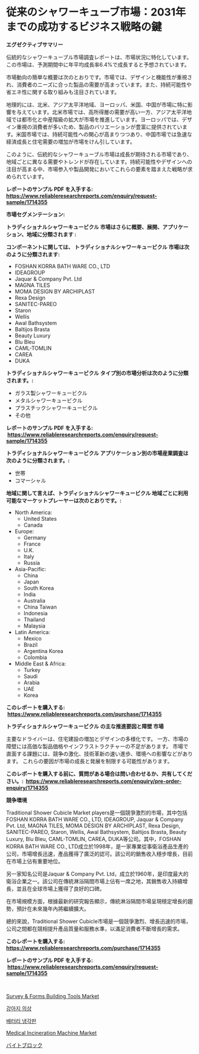 <p><h1>従来のシャワーキューブ市場：2031年までの成功するビジネス戦略の鍵</h1></p><p><strong>エグゼクティブサマリー</strong></p>
<p><p>伝統的なシャワーキューブル市場調査レポートは、市場状況に特化しています。この市場は、予測期間中に年平均成長率6.4%で成長すると予想されています。</p><p>市場動向の簡単な概要は次のとおりです。市場では、デザインと機能性が重視され、消費者のニーズに合った製品の需要が高まっています。また、持続可能性や省エネ性に関する取り組みも注目されています。</p><p>地理的には、北米、アジア太平洋地域、ヨーロッパ、米国、中国が市場に特に影響を与えています。北米市場では、高所得層の需要が高い一方、アジア太平洋地域では都市化と中産階級の拡大が市場を推進しています。ヨーロッパでは、デザイン重視の消費者が多いため、製品のバリエーションが豊富に提供されています。米国市場では、持続可能性への関心が高まりつつあり、中国市場では急速な経済成長と住宅需要の増加が市場をけん引しています。</p><p>このように、伝統的なシャワーキューブル市場は成長が期待される市場であり、地域ごとに異なる需要やトレンドが存在しています。持続可能性やデザインへの注目が高まる中、市場参入や製品開発においてこれらの要素を踏まえた戦略が求められています。</p></p>
<p><strong>レポートのサンプル PDF を入手する: <a href="https://www.reliableresearchreports.com/enquiry/request-sample/1714355">https://www.reliableresearchreports.com/enquiry/request-sample/1714355</a></strong></p>
<p><strong>市場セグメンテーション:</strong></p>
<p><strong> トラディショナルシャワーキュービクル 市場はさらに概要、展開、アプリケーション、地域に分類されます :</strong></p>
<p><strong>コンポーネントに関しては、 トラディショナルシャワーキュービクル 市場は次のように分類されます: &nbsp;</strong></p>
<p><ul><li>FOSHAN KORRA BATH WARE CO., LTD</li><li>IDEAGROUP</li><li>Jaquar & Company Pvt. Ltd</li><li>MAGNA TILES</li><li>MOMA DESIGN BY ARCHIPLAST</li><li>Rexa Design</li><li>SANITEC-PAREO</li><li>Staron</li><li>Wellis</li><li>Awal Bathsystem</li><li>Baltijos Brasta</li><li>Beauty Luxury</li><li>Blu Bleu</li><li>CAML-TOMLIN</li><li>CAREA</li><li>DUKA</li></ul></p>
<p><strong> トラディショナルシャワーキュービクル タイプ別の市場分析は次のように分類されます。:</strong></p>
<p><ul><li>ガラス製シャワーキュービクル</li><li>メタルシャワーキュービクル</li><li>プラスチックシャワーキュービクル</li><li>その他</li></ul></p>
<p><strong>レポートのサンプル PDF を入手する: &nbsp;<a href="https://www.reliableresearchreports.com/enquiry/request-sample/1714355">https://www.reliableresearchreports.com/enquiry/request-sample/1714355</a></strong></p>
<p><strong> トラディショナルシャワーキュービクル アプリケーション別の市場産業調査は次のように分類されます。:</strong></p>
<p><ul><li>世帯</li><li>コマーシャル</li></ul></p>
<p><strong>地域に関して言えば、トラディショナルシャワーキュービクル 地域ごとに利用可能なマーケットプレーヤーは次のとおりです。:</strong></p>
<p><ul>
    <li>
        North America:
        <ul>
            <li>United States</li>
            <li>Canada</li>
        </ul>
    </li>
    <li>
        Europe:
        <ul>
            <li>Germany</li>
            <li>France</li>
            <li>U.K.</li>
            <li>Italy</li>
            <li>Russia</li>
        </ul>
    </li>
    <li>
        Asia-Pacific:
        <ul>
            <li>China</li>
            <li>Japan</li>
            <li>South Korea</li>
            <li>India</li>
            <li>Australia</li>
            <li>China Taiwan</li>
            <li>Indonesia</li>
            <li>Thailand</li>
            <li>Malaysia</li>
        </ul>
    </li>
    <li>
        Latin America:
        <ul>
            <li>Mexico</li>
            <li>Brazil</li>
            <li>Argentina Korea</li>
            <li>Colombia</li>
        </ul>
    </li>
    <li>
        Middle East & Africa:
        <ul>
            <li>Turkey</li>
            <li>Saudi</li>
            <li>Arabia</li>
            <li>UAE</li>
            <li>Korea</li>
        </ul>
    </li>
    </ul></p>
<p><strong>このレポートを購入する: &nbsp;<a href="https://www.reliableresearchreports.com/purchase/1714355">https://www.reliableresearchreports.com/purchase/1714355</a></strong></p>
<p><strong>トラディショナルシャワーキュービクル の主な推進要因と障壁 市場</strong></p>
<p><p>主要なドライバーは、住宅建設の増加とデザインの多様化です。 一方、市場の障壁には高価な製品価格やインフラストラクチャーの不足があります。 市場で直面する課題には、競争の激化、技術革新の速い進歩、環境への影響などがあります。 これらの要因が市場の成長と発展を制限する可能性があります。</p></p>
<p><strong>このレポートを購入する前に、質問がある場合は問い合わせるか、共有してください。:&nbsp; <a href="https://www.reliableresearchreports.com/enquiry/pre-order-enquiry/1714355">https://www.reliableresearchreports.com/enquiry/pre-order-enquiry/1714355</a></strong></p>
<p><strong>競争環境</strong></p>
<p><p>Traditional Shower Cubicle Market players是一個競爭激烈的市場，其中包括FOSHAN KORRA BATH WARE CO., LTD, IDEAGROUP, Jaquar & Company Pvt. Ltd, MAGNA TILES, MOMA DESIGN BY ARCHIPLAST, Rexa Design, SANITEC-PAREO, Staron, Wellis, Awal Bathsystem, Baltijos Brasta, Beauty Luxury, Blu Bleu, CAML-TOMLIN, CAREA, DUKA等公司。其中，FOSHAN KORRA BATH WARE CO., LTD成立於1998年，是一家專業從事衛浴產品生產的公司，市場增長迅速，產品獲得了廣泛的認可。該公司的銷售收入穩步增長，目前在市場上佔有重要地位。</p><p>另一家知名公司是Jaquar & Company Pvt. Ltd，成立於1960年，是印度最大的衛浴企業之一。該公司在傳統淋浴隔間市場上佔有一席之地，其銷售收入持續增長，並且在全球市場上獲得了良好的口碑。</p><p>在市場規模方面，根據最新的研究報告顯示，傳統淋浴隔間市場呈現穩定增長的趨勢，預計在未來幾年內將繼續擴大。</p><p>總的來說，Traditional Shower Cubicle市場是一個競爭激烈、增長迅速的市場，公司之間都在競相提升產品質量和服務水準，以滿足消費者不斷增長的需求。</p></p>
<p><strong>このレポートを購入する: &nbsp; <a href="https://www.reliableresearchreports.com/purchase/1714355">https://www.reliableresearchreports.com/purchase/1714355</a></strong></p>
<p><strong>レポートのサンプル PDF を入手する: &nbsp;<a href="https://www.reliableresearchreports.com/enquiry/request-sample/1714355">https://www.reliableresearchreports.com/enquiry/request-sample/1714355</a></strong><strong></strong></p>
<p>&nbsp;</p>
<p><p><a href="https://cautious-neon-760.notion.site/Survey-Forms-Building-Tools-Market-Research-Report-Forecasted-for-Period-from-2024-2031-by-Mark-a602be59bc224ebcb9e77f4e0141e514">Survey & Forms Building Tools Market</a></p><p><a href="https://medium.com/@derrickmafrks96745/%EA%B0%9C-%EC%9D%98%EC%83%81-%EC%8B%9C%EC%9E%A5-%EC%8B%9C%EC%9E%A5-cagr-%EC%8B%9C%EC%9E%A5-%EB%8F%99%ED%96%A5-%EB%B0%8F-%EC%84%B1%EC%9E%A5-%EC%A0%84%EB%9E%B5%EC%97%90-%EB%8C%80%ED%95%9C-%ED%86%B5%EC%B0%B0%EB%A0%A5-9284d931d958">강아지 의상</a></p><p><a href="https://medium.com/@cierrahayes645/%EB%B0%B0%ED%84%B0%EB%A6%AC-%EB%83%89%EA%B0%81-%ED%8C%90%EB%A7%A4-%EC%8B%9C%EC%9E%A5-%EC%A0%84%EB%A7%9D-%EC%82%B0%EC%97%85-%EA%B0%9C%EC%9A%94-%EB%B0%8F-%EC%98%88%EC%B8%A1-2024%EB%85%84%EB%B6%80%ED%84%B0-2031%EB%85%84%EA%B9%8C%EC%A7%80-9918b4d96fcb">배터리 냉각판</a></p><p><a href="https://view.publitas.com/reportprime-1/medical-incineration-machine-market-share-market-new-trends-analysis-report-by-type-by-application-by-end-use-by-region-and-segment-forecasts-2023-2030/">Medical Incineration Machine Market</a></p><p><a href="https://medium.com/@jacksonwiza1924/%E3%83%90%E3%82%A4%E3%83%88%E3%83%96%E3%83%AD%E3%83%83%E3%82%AF%E5%B8%82%E5%A0%B4%E8%A6%8F%E6%A8%A1%E3%81%8A%E3%82%88%E3%81%B3%E5%B8%82%E5%A0%B4%E3%83%88%E3%83%AC%E3%83%B3%E3%83%89-%E5%AE%8C%E5%85%A8%E3%81%AA%E6%A5%AD%E7%95%8C%E6%A6%82%E8%A6%81-2024%E5%B9%B4%E3%81%8B%E3%82%892031%E5%B9%B4%E3%81%BE%E3%81%A7-3bd2e05c77f9">バイトブロック</a></p></p>